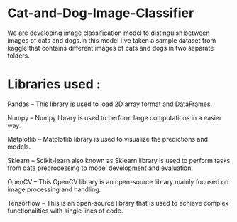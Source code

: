 # Cat-and-Dog-Image-Classifier

We are developing image classification model to distinguish between images of cats and dogs.In this model I've taken a sample dataset from kaggle that contains different images of cats and dogs in two separate folders.

# Libraries used :

Pandas – This library is used to load 2D array format and DataFrames.

Numpy – Numpy library is used to perform large computations in a easier way.

Matplotlib – Matplotlib library is used to visualize the predictions and models.

Sklearn – Scikit-learn also known as Sklearn library is used to perform tasks from data preprocessing to model development and evaluation.

OpenCV – This OpenCV library is an open-source library mainly focused on image processing and handling.

Tensorflow – This is an open-source library that is used to achieve complex functionalities with single lines of code.
